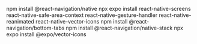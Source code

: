 npm install @react-navigation/native
npx expo install react-native-screens react-native-safe-area-context react-native-gesture-handler react-native-reanimated react-native-vector-icons
npm install @react-navigation/bottom-tabs
npm install @react-navigation/native-stack
npx expo install @expo/vector-icons
